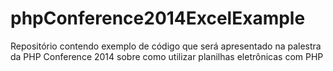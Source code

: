 phpConference2014ExcelExample
=============================

Repositório contendo exemplo de código que será apresentado na palestra da PHP Conference 2014 sobre como utilizar planilhas eletrônicas com PHP
